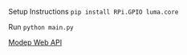 Setup Instructions
`pip install RPi.GPIO luma.core`

Run 
`python main.py`

[Modep Web API](https://github.com/moddevices/mod-ui/blob/f5d16aaed8e6beb00a7e73d383be49893e23c085/mod/webserver.py#L2014)